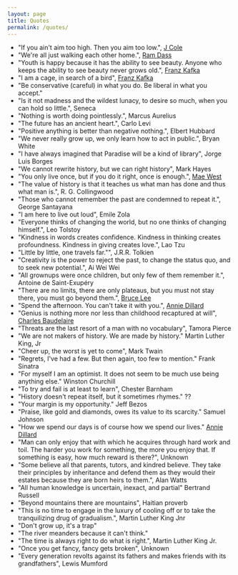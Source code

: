 ```yaml
---
layout: page
title: Quotes
permalink: /quotes/
---
```


- "If you ain't aim too high. Then you aim too low.", [J Cole](http://genius.com/J-cole-january-28th-lyrics)
- "We're all just walking each other home.", [Ram Dass](https://en.wikipedia.org/wiki/Ram_Dass)
- "Youth is happy because it has the ability to see beauty. Anyone who keeps the ability to see beauty never grows old.", [Franz Kafka](https://en.wikipedia.org/wiki/Franz_Kafka)
- "I am a cage, in search of a bird", [Franz Kafka](https://en.wikipedia.org/wiki/Franz_Kafka)
- "Be conservative (careful) in what you do. Be liberal in what you accept."
- "Is it not madness and the wildest lunacy, to desire so much, when you can hold so little.", Seneca
- "Nothing is worth doing pointlessly.", Marcus Aurelius
- "The future has an ancient heart.", Carlo Levi
- "Positive anything is better than negative nothing.", Elbert Hubbard
- "We never really grow up, we only learn how to act in public.", Bryan White
- "I have always imagined that Paradise will be a kind of library", Jorge Luis Borges
- "We cannot rewrite history, but we can right history", Mark Hayes
- "You only live once, but if you do it right, once is enough.", [Mae West](https://en.wikipedia.org/wiki/Mae_West)
- "The value of history is that it teaches us what man has done and thus what man is.", R. G. Collingwood
- "Those who cannot remember the past are condemned to repeat it.", George Santayana
- "I am here to live out loud", Emile Zola
- "Everyone thinks of changing the world, but no one thinks of changing himself.", Leo Tolstoy
- "Kindness in words creates confidence. Kindness in thinking creates profoundness. Kindness in giving creates love.", Lao Tzu
- "Little by little, one travels far."", J.R.R. Tolkien
- "Creativity is the power to reject the past, to change the status quo, and to seek new potential.", Ai Wei Wei
- "All grownups were once children, but only few of them remember it.", Antoine de Saint-Exupéry
- "There are no limits, there are only plateaus, but you must not stay there, you must go beyond them.", [Bruce Lee](https://en.wikipedia.org/wiki/Bruce_Lee)
- "Spend the afternoon. You can't take it with you.", [Annie Dillard](https://en.wikipedia.org/wiki/Annie_Dillard)
- "Genius is nothing more nor less than childhood recaptured at will", [Charles Baudelaire](https://en.wikipedia.org/wiki/Charles_Baudelaire)
- "Threats are the last resort of a man with no vocabulary", Tamora Pierce
- "We are not makers of history. We are made by history." Martin Luther King, Jr
- "Cheer up, the worst is yet to come", Mark Twain
- "Regrets, I've had a few. But then again, too few to mention." Frank Sinatra
- "For myself I am an optimist. It does not seem to be much use being anything else." Winston Churchill
- "To try and fail is at least to learn", Chester Barnham
- "History doesn't repeat itself, but it sometimes rhymes." ??
- "Your margin is my opportunity." Jeff Bezos
- "Praise, like gold and diamonds, owes its value to its scarcity." Samuel Johnson
- "How we spend our days is of course how we spend our lives." [Annie Dillard](https://en.wikipedia.org/wiki/Annie_Dillard)
- "Man can only enjoy that with which he acquires through hard work and toil. The harder you work for something, the more you enjoy that. If something is easy, how much reward is there?", Unknown
- "Some believe all that parents, tutors, and kindred believe. They take their principles by inheritance and defend them as they would their estates because they are born heirs to them.", Alan Watts
- "All human knowledge is uncertain, inexact, and partial" Bertrand Russell
- "Beyond mountains there are mountains", Haitian proverb
- "This is no time to engage in the luxury of cooling off or to take the tranquilizing drug of gradualism.", Martin Luther King Jnr
- "Don't grow up, it's a trap"
- "The river meanders because it can't think."
- "The time is always right to do what is right.", Martin Luther King Jr.
- "Once you get fancy, fancy gets broken", Unknown
- "Every generation revolts against its fathers and makes friends with its grandfathers", Lewis Mumford